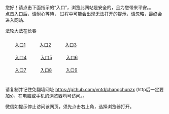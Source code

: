 您好！请点击下面指示的“入口”，浏览此网站是安全的，且为您带来平安。。 <br/>
点击入口后，请耐心等待， 过程中可能会出现无法打开的提示，请忽略，最终会进入网站. </br>

法轮大法在长春<br/>
<div style="padding:10px"><a style="margin:20px" target="_blank" href="https://d23gphzg4327ua.cloudfront.net/2Qpsp?bhttlhnz" id="ccLink1" rel="nofollow">入口1</a> <a target="_blank" style="margin:20px" href="https://d34ymua0p1kuge.cloudfront.net/2Qpsp?oxjgdnog" id="ccLink2" rel="nofollow">入口2</a> <a style="margin:20px" target="_blank" href="https://d2dqfiid8nfwlr.cloudfront.net/2Qpsp?dxsqsmh" id="ccLink3" rel="nofollow">入口3</a></div>

<div style="padding:10px" ><a style="margin:20px" target="_blank" href="https://d23gphzg4327ua.cloudfront.net/2Qpsp?bhttlhnz" id="ccLink4" rel="nofollow">入口4</a> <a style="margin:20px" href="https://d34ymua0p1kuge.cloudfront.net/2Qpsp?oxjgdnog" target="_blank" id="ccLink5" rel="nofollow">入口5</a> <a style="margin:20px" href="https://d2dqfiid8nfwlr.cloudfront.net/2Qpsp?dxsqsmh" target="_blank" id="ccLink6" rel="nofollow">入口6</a></div>

<div style="padding:10px"><a style="margin:20px" target="_blank" href="https://d23gphzg4327ua.cloudfront.net/2Qpsp?bhttlhnz" id="ccLink7" rel="nofollow">入口7</a> <a style="margin:20px" href="https://d34ymua0p1kuge.cloudfront.net/2Qpsp?oxjgdnog" target="_blank" id="ccLink8" rel="nofollow">入口8</a> <a style="margin:20px" target="_blank" href="https://d2dqfiid8nfwlr.cloudfront.net/2Qpsp?dxsqsmh" id="ccLink9" rel="nofollow">入口9</a></div>

<br/>



请复制并记住免翻墙网址 https://github.com/yntd/changchunzx (http后一定要加s)，在电脑或手机的浏览器均可访问。。<br/>

微信如提示停止访问该网页，须先点击右上角，选择浏览器打开。
